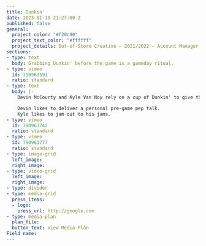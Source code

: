 ```yaml
---
title: Dunkin'
date: 2023-01-19 21:27:00 Z
published: false
general:
  project_color: "#f20c90"
  project_text_color: "#ffffff"
  project_details: Out-of-Store Creative – 2021/2022 – Account Manager
sections:
- type: text
  body: Grabbing Dunkin' before the game is a gameday ritual.
- type: vimeo
  id: 790963591
  ratio: standard
- type: text
  body: |-
    Devin McCourty and Kyle Van Noy rely on a cup of Dunkin' to give them a boost on gameday. It's just as important as their gameday rituals, which they both have.

    Devin likes to deliver a personal pre-game pep talk.
    Kyle likes to jam out to his jams.
- type: vimeo
  id: 790963742
  ratio: standard
- type: vimeo
  id: 790963777
  ratio: standard
- type: image-grid
  left_image: 
  right_image: 
- type: video-grid
  left_image: 
  right_image: 
- type: divider
- type: media-grid
  press_items:
  - logo: 
    press_url: http://google.com
- type: media-plan
  plan_file: 
  button_text: View Media Plan
Field name: 
---
```


